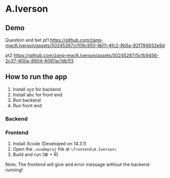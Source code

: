 # A.Iverson

## Demo
Question and bet
pt1
https://github.com/zanq-mw/A.Iverson/assets/50245287/cf09c950-8b11-4fc2-9b5a-82f794932e9d 

pt2
https://github.com/zanq-mw/A.Iverson/assets/50245287/5cfb9456-2c37-400a-8904-6097ac1db1f3

## How to run the app
1. Install xyz for backend
2. Install abc for front end
3. Run backend
4. Run front end

### Backend


### Frontend
1. Install Xcode (Developed on 14.3.1)
2. Open the `.xcodeproj` file at `\frontend\A.Iverson\`
3. Build and run (⌘ + R)

Note: The frontend will give and error message without the backend running!

